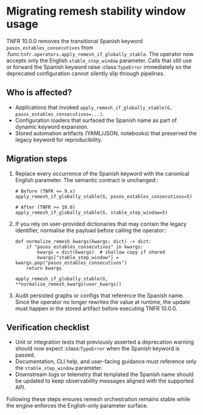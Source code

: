 # Migrating remesh stability window usage

TNFR 10.0.0 removes the transitional Spanish keyword
``pasos_estables_consecutivos`` from
:func:`tnfr.operators.apply_remesh_if_globally_stable`. The operator now
accepts only the English ``stable_step_window`` parameter. Calls that still use
or forward the Spanish keyword raise :class:`TypeError` immediately so the
deprecated configuration cannot silently slip through pipelines.

## Who is affected?

- Applications that invoked
  ``apply_remesh_if_globally_stable(G, pasos_estables_consecutivos=...)``.
- Configuration loaders that surfaced the Spanish name as part of dynamic
  keyword expansion.
- Stored automation artifacts (YAML/JSON, notebooks) that preserved the legacy
  keyword for reproducibility.

## Migration steps

1. Replace every occurrence of the Spanish keyword with the canonical English
   parameter. The semantic contract is unchanged::

       # Before (TNFR <= 9.x)
       apply_remesh_if_globally_stable(G, pasos_estables_consecutivos=5)

       # After (TNFR >= 10.0)
       apply_remesh_if_globally_stable(G, stable_step_window=5)

2. If you rely on user-provided dictionaries that may contain the legacy
   identifier, normalise the payload before calling the operator::

       def normalize_remesh_kwargs(kwargs: dict) -> dict:
           if "pasos_estables_consecutivos" in kwargs:
               kwargs = dict(kwargs)  # shallow copy if shared
               kwargs["stable_step_window"] = kwargs.pop("pasos_estables_consecutivos")
           return kwargs

       apply_remesh_if_globally_stable(G, **normalize_remesh_kwargs(user_kwargs))

3. Audit persisted graphs or configs that reference the Spanish name. Since the
   operator no longer rewrites the value at runtime, the update must happen in
   the stored artifact before executing TNFR 10.0.0.

## Verification checklist

- Unit or integration tests that previously asserted a deprecation warning
  should now expect :class:`TypeError` when the Spanish keyword is passed.
- Documentation, CLI help, and user-facing guidance must reference only the
  ``stable_step_window`` parameter.
- Downstream logs or telemetry that templated the Spanish name should be
  updated to keep observability messages aligned with the supported API.

Following these steps ensures remesh orchestration remains stable while the
engine enforces the English-only parameter surface.
